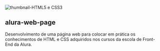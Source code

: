 ![thumbnail-HTML5 e CSS3](https://user-images.githubusercontent.com/96550337/180577089-7ea3ed1a-b4cb-4f6b-a295-da05a1ae1b3d.png)

## alura-web-page

Desenvolvimento de uma página web para colocar em prática os conhecimentos de HTML e CSS adquiridos nos cursos da escola de Front-End da Alura.

